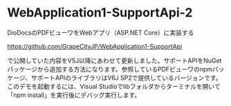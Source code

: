 # WebApplication1-SupportApi-2
DioDocsのPDFビューワをWebアプリ（ASP.NET Core）に実装する

https://github.com/GrapeCityJP/WebApplication1-SupportApi

で公開していた内容をV5J以降にあわせて更新しました。サポートAPIをNuGetパッケージから追加する方法になります。参照しているPDFビューワのnpmパッケージ、サポートAPIのライブラリはV6J SP2で提供しているバージョンです。このデモを起動するには、Visual Studioでlibフォルダからターミナルを開いて「npm install」を実行後にデバッグ実行します。
